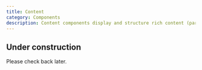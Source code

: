 ```yaml
---
title: Content
category: Components
description: Content components display and structure rich content (paragraphs, headings, lists, links, and images). Occasional overlap notwithstanding, they are generally distinct from components used for creating interactive experiences, custom layouts, and more visually oriented experiences.
---
```


<tcds-icon icon="error" style="--tcds-icon-size: 5rem; color: var(--tcds-color-red)"></tcds-icon>

## Under construction
Please check back later.